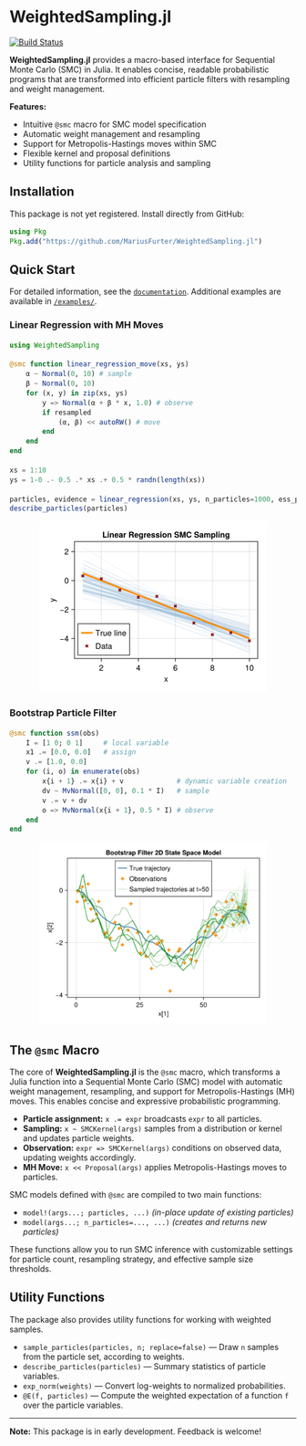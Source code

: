 # WeightedSampling.jl

[![Build Status](https://github.com/MariusFurter/WeightedSampling.jl/actions/workflows/CI.yml/badge.svg?branch=main)](https://github.com/MariusFurter/WeightedSampling.jl/actions/workflows/CI.yml?query=branch%3Amain)

**WeightedSampling.jl** provides a macro-based interface for Sequential Monte Carlo (SMC) in Julia. It enables concise, readable probabilistic programs that are transformed into efficient particle filters with resampling and weight management.

**Features:**

- Intuitive `@smc` macro for SMC model specification
- Automatic weight management and resampling
- Support for Metropolis-Hastings moves within SMC
- Flexible kernel and proposal definitions
- Utility functions for particle analysis and sampling

## Installation

This package is not yet registered. Install directly from GitHub:

```julia
using Pkg
Pkg.add("https://github.com/MariusFurter/WeightedSampling.jl")
```

## Quick Start

For detailed information, see the [`documentation`](https://MariusFurter.github.io/WeightedSampling.jl). Additional examples are available in [`/examples/`](examples/). 

### Linear Regression with MH Moves

```julia
using WeightedSampling

@smc function linear_regression_move(xs, ys)
    α ~ Normal(0, 10) # sample
    β ~ Normal(0, 10)
    for (x, y) in zip(xs, ys)
        y => Normal(α + β * x, 1.0) # observe
        if resampled
            (α, β) << autoRW() # move
        end
    end
end

xs = 1:10
ys = 1-0 .- 0.5 .* xs .+ 0.5 * randn(length(xs))

particles, evidence = linear_regression(xs, ys, n_particles=1000, ess_perc_min=0.5)
describe_particles(particles)
```
<div align="center">
  <img src="examples/plots/linear_regression.png" width="400" alt="Linear regression posterior distribution">
</div>

### Bootstrap Particle Filter

```julia
@smc function ssm(obs)
    I = [1 0; 0 1]     # local variable
    x1 .= [0.0, 0.0]   # assign
    v .= [1.0, 0.0]
    for (i, o) in enumerate(obs)
        x{i + 1} .= x{i} + v             # dynamic variable creation
        dv ~ MvNormal([0, 0], 0.1 * I)   # sample
        v .= v + dv
        o => MvNormal(x{i + 1}, 0.5 * I) # observe
    end
end
```

<div align="center">
  <img src="examples/plots/ssm.png" width="400" alt="Bootstrap filter 2D state space model">
</div>


## The `@smc` Macro

The core of **WeightedSampling.jl** is the `@smc` macro, which transforms a Julia function into a Sequential Monte Carlo (SMC) model with automatic weight management, resampling, and support for Metropolis-Hastings (MH) moves. This enables concise and expressive probabilistic programming.

- **Particle assignment:** `x .= expr` broadcasts `expr` to all particles.
- **Sampling:** `x ~ SMCKernel(args)` samples from a distribution or kernel and updates particle weights.
- **Observation:** `expr => SMCKernel(args)` conditions on observed data, updating weights accordingly.
- **MH Move:** `x << Proposal(args)` applies Metropolis-Hastings moves to particles.

SMC models defined with `@smc` are compiled to two main functions:
- `model!(args...; particles, ...)` *(in-place update of existing particles)*
- `model(args...; n_particles=..., ...)` *(creates and returns new particles)*

These functions allow you to run SMC inference with customizable settings for particle count, resampling strategy, and effective sample size thresholds.

## Utility Functions

The package also provides utility functions for working with weighted samples.

- `sample_particles(particles, n; replace=false)` — Draw `n` samples from the particle set, according to weights.
- `describe_particles(particles)` — Summary statistics of particle variables.
- `exp_norm(weights)` — Convert log-weights to normalized probabilities.
- `@E(f, particles)` — Compute the weighted expectation of a function `f` over the particle variables.

---

**Note:** This package is in early development. Feedback is welcome!

